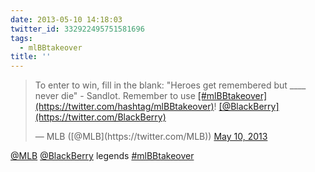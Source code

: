 ```yaml
---
date: 2013-05-10 14:18:03
twitter_id: 332922495751581696
tags:
  - mlBBtakeover
title: ''
---
```


<blockquote class="twitter-tweet"><p lang="en" dir="ltr">To enter to win, fill in the blank: &quot;Heroes get remembered but ____ never die&quot; - Sandlot. Remember to use <a href="https://twitter.com/hashtag/mlBBtakeover?src=hash&amp;ref_src=twsrc%5Etfw">[#mlBBtakeover](https://twitter.com/hashtag/mlBBtakeover)</a>! <a href="https://twitter.com/BlackBerry?ref_src=twsrc%5Etfw">[@BlackBerry](https://twitter.com/BlackBerry)</a></p>&mdash; MLB ([@MLB](https://twitter.com/MLB)) <a href="https://twitter.com/MLB/status/332910594380414977?ref_src=twsrc%5Etfw">May 10, 2013</a></blockquote>
<script async src="https://platform.twitter.com/widgets.js" charset="utf-8"></script>

[@MLB](https://twitter.com/MLB) [@BlackBerry](https://twitter.com/BlackBerry) legends [#mlBBtakeover](https://twitter.com/hashtag/mlBBtakeover)

